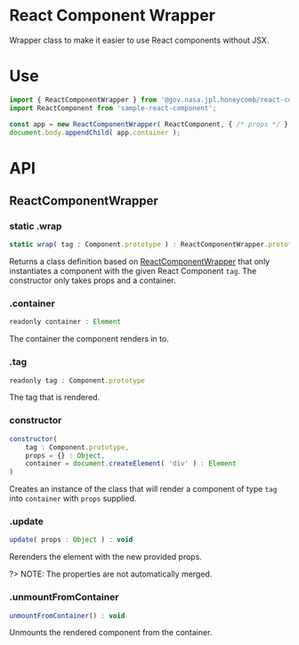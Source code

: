 # React Component Wrapper

Wrapper class to make it easier to use React components without JSX.

<!--{package-dependencies ./package.json}-->

# Use

```jsx
import { ReactComponentWrapper } from '@gov.nasa.jpl.honeycomb/react-component-wrapper';
import ReactComponent from 'sample-react-component';

const app = new ReactComponentWrapper( ReactComponent, { /* props */ } );
document.body.appendChild( app.container );
```

# API

## ReactComponentWrapper

### static .wrap

```js
static wrap( tag : Component.prototype ) : ReactComponentWrapper.prototype
```

Returns a class definition based on [ReactComponentWrapper](#ReactComponentWrapper) that only instantiates a component with the given React Component `tag`. The constructor only takes props and a container.

### .container

```js
readonly container : Element
```

The container the component renders in to.

### .tag

```js
readonly tag : Component.prototype
```

The tag that is rendered.

### constructor

```js
constructor(
    tag : Component.prototype,
    props = {} : Object,
    container = document.createElement( 'div' ) : Element
)
```

Creates an instance of the class that will render a component of type `tag` into `container` with `props` supplied.

### .update

```js
update( props : Object ) : void
```

Rerenders the element with the new provided props.

?> NOTE: The properties are not automatically merged.

### .unmountFromContainer

```js
unmountFromContainer() : void
```

Unmounts the rendered component from the container.
